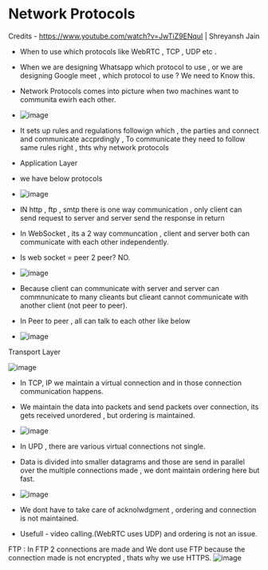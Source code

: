 <h1>Network Protocols</h1> 

Credits - https://www.youtube.com/watch?v=JwTiZ9ENquI | Shreyansh Jain

- When to use which protocols like WebRTC , TCP , UDP etc .
- When we are designing Whatsapp which protocol to use , or we are designing Google meet , which protocol to use ? We need to Know this.

- Network Protocols comes into picture when two machines want to communita ewirh each other.
- ![image](https://github.com/user-attachments/assets/3aec36cd-e4f5-4309-b646-b4ba230d0fae)

- It sets up rules and regulations followign which , the parties and connect and communicate accprdingly , To communicate they need to follow same rules right , thts why network protocols

- Application Layer
- we have below protocols
- ![image](https://github.com/user-attachments/assets/a5f148fd-8be1-4e54-b630-48b9447e007a)

- IN http , ftp , smtp there is one way communication , only client can send request to server and server send the response in return
- In WebSocket , its a 2 way communcation , client and server both can communicate with each other independently.
- Is web socket = peer 2 peer? NO.
- ![image](https://github.com/user-attachments/assets/bb0021aa-8efb-481c-91a5-32dfcdb07336)
  
- Because client can communicate with server and server can commnunicate to many clieants but clieant cannot communicate with another client (not peer to peer).

- In Peer to peer , all can talk to each other like below
- ![image](https://github.com/user-attachments/assets/26942317-62d9-4cc3-855c-36847bdcca3c)

Transport Layer 

![image](https://github.com/user-attachments/assets/88fba568-a7d5-447e-b407-77b410bc0643)

- In TCP, IP  we maintain a virtual connection and in those connection communication happens.
- We maintain the data into packets and send packets over connection, its gets received unordered , but ordering is maintained.
- ![image](https://github.com/user-attachments/assets/f95c81c5-a6a4-47b5-9118-1702961bd8e7)

- In UPD , there are various virtual connections not single.
- Data is divided into smaller datagrams and those are send in parallel over the multiple connections made , we dont maintain ordering here but fast.
- ![image](https://github.com/user-attachments/assets/7c50959d-9184-4cc2-938d-43989dd2a170)
- We dont have to take care of acknolwdgment , ordering and connection is not maintained.

- Usefull - video calling.(WebRTC uses UDP) and ordering is not an issue.

FTP :
In FTP 2 connections are made and We dont use FTP because the connection made is not encrypted , thats why we use HTTPS.
![image](https://github.com/user-attachments/assets/6a39c8d2-4706-4352-acc7-2c8476eadeac)







 
